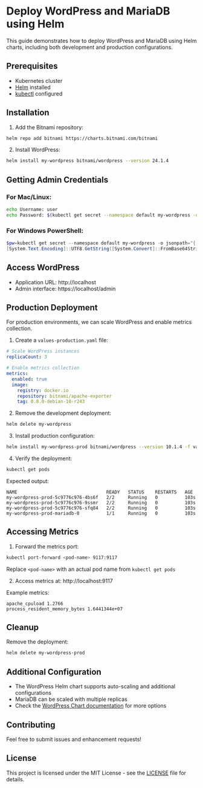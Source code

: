 # Deploy WordPress and MariaDB using Helm

This guide demonstrates how to deploy WordPress and MariaDB using Helm charts, including both development and production configurations.

## Prerequisites

- Kubernetes cluster
- [Helm](https://helm.sh/docs/intro/install/) installed
- [kubectl](https://kubernetes.io/docs/tasks/tools/) configured

## Installation

1. Add the Bitnami repository:

```bash
helm repo add bitnami https://charts.bitnami.com/bitnami
```

2. Install WordPress:

```bash
helm install my-wordpress bitnami/wordpress --version 24.1.4
```

## Getting Admin Credentials

### For Mac/Linux:
```bash
echo Username: user
echo Password: $(kubectl get secret --namespace default my-wordpress -o jsonpath="{.data.wordpress-password}" | base64 --decode)
```

### For Windows PowerShell:
```powershell
$pw=kubectl get secret --namespace default my-wordpress -o jsonpath="{.data.wordpress-password}"
[System.Text.Encoding]::UTF8.GetString([System.Convert]::FromBase64String($pw))
```

## Access WordPress

- Application URL: http://localhost
- Admin interface: https://localhost/admin

## Production Deployment

For production environments, we can scale WordPress and enable metrics collection.

1. Create a `values-production.yaml` file:

```yaml
# Scale WordPress instances
replicaCount: 3

# Enable metrics collection
metrics:
  enabled: true
  image:
    registry: docker.io
    repository: bitnami/apache-exporter
    tag: 0.8.0-debian-10-r243
```

2. Remove the development deployment:
```bash
helm delete my-wordpress
```

3. Install production configuration:
```bash
helm install my-wordpress-prod bitnami/wordpress --version 10.1.4 -f values-production.yaml
```

4. Verify the deployment:
```bash
kubectl get pods
```

Expected output:
```
NAME                                 READY   STATUS    RESTARTS   AGE
my-wordpress-prod-5c9776c976-4bs6f   2/2     Running   0          103s
my-wordpress-prod-5c9776c976-9ssmr   2/2     Running   0          103s
my-wordpress-prod-5c9776c976-sfq84   2/2     Running   0          103s
my-wordpress-prod-mariadb-0          1/1     Running   0          103s
```

## Accessing Metrics

1. Forward the metrics port:
```bash
kubectl port-forward <pod-name> 9117:9117
```
Replace `<pod-name>` with an actual pod name from `kubectl get pods`

2. Access metrics at: http://localhost:9117

Example metrics:
```
apache_cpuload 1.2766
process_resident_memory_bytes 1.6441344e+07
```

## Cleanup

Remove the deployment:
```bash
helm delete my-wordpress-prod
```

## Additional Configuration

- The WordPress Helm chart supports auto-scaling and additional configurations
- MariaDB can be scaled with multiple replicas
- Check the [WordPress Chart documentation](https://github.com/bitnami/charts/tree/master/bitnami/wordpress) for more options

## Contributing

Feel free to submit issues and enhancement requests!

## License

This project is licensed under the MIT License - see the [LICENSE](LICENSE) file for details.
